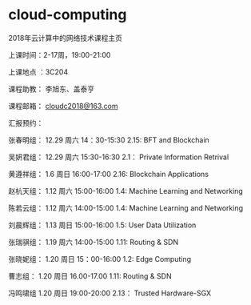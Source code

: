 # cloud-computing
2018年云计算中的网络技术课程主页

上课时间：2-17周，19:00-21:00

上课地点 ：3C204

课程助教：  李旭东、盖泰亨 
    
课程邮箱： cloudc2018@163.com

 
汇报预约：

张春明组：  12.29 周六 14：30-15:30       2.15: BFT and Blockchain

吴妍君组：  12.29 周六 15:30-16:30        2.1： Private Information Retrival 

黄遵祥组：  1.6 周日 16:00-17:00          2.16: Blockchain Applications

赵杭天组：  1.12  周六 15:00-16:00         1.4: Machine Learning and Networking

陈若云组：  1.12 周六 14:00-15:00          1.4: Machine Learning and Networking
  
刘晨辉组：  1.13 周日  15:00-16:00          1.5: User Data Utilization

张瑞骐组：   1.19 周六   14:00-15:00        1.11: Routing & SDN

张晓妮组：  1.20  周日 15：00-16:00        1.2: Edge Computing

曹志组：    1.20 周日 16.00-17.00         1.11: Routing & SDN
 
冯鸣啸组    1.20 周日 19:00-20:00          2.13： Trusted Hardware-SGX



